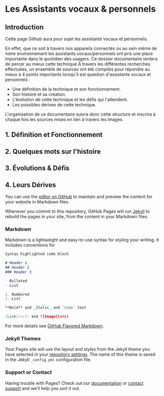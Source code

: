# Les Assistants vocaux & personnels 
## Introduction
Cette page Github aura pour sujet les assistants vocaux et personnels.

En effet, que ce soit à travers nos appareils connectés ou au sein même de notre environnement les assistants vocaux/personnels ont pris une place importante dans le quotidien des usagers.
Ce dossier documentaire tentera de percer au mieux cette technique.À travers les différentes recherches effectuées, un ensemble de sources ont été compilés pour répondre au mieux à 4 points importants lorsqu'il est question d'assistants vocaux et personnels : 
- Une définition de la technique et son fonctionnement.
- Son histoire et sa création.
- L'évolution de cette technique et les défis qui l'attendent.
- Les possibles dérives de cette technique.

L'organisation de ce documentaire suivra donc cette structure et inscrira à chaque fois les sources mises en lien à travers les images.

## 1. Définition et Fonctionnement 
## 2. Quelques mots sur l'histoire 
## 3. Évolutions & Défis 
## 4. Leurs Dérives


You can use the [editor on GitHub](https://github.com/FarahMrbt/assperso/edit/master/index.md) to maintain and preview the content for your website in Markdown files.

Whenever you commit to this repository, GitHub Pages will run [Jekyll](https://jekyllrb.com/) to rebuild the pages in your site, from the content in your Markdown files.

### Markdown

Markdown is a lightweight and easy-to-use syntax for styling your writing. It includes conventions for

```markdown
Syntax highlighted code block

# Header 1
## Header 2
### Header 3

- Bulleted
- List

1. Numbered
2. List

**Bold** and _Italic_ and `Code` text

[Link](url) and ![Image](src)
```

For more details see [GitHub Flavored Markdown](https://guides.github.com/features/mastering-markdown/).

### Jekyll Themes

Your Pages site will use the layout and styles from the Jekyll theme you have selected in your [repository settings](https://github.com/FarahMrbt/assperso/settings). The name of this theme is saved in the Jekyll `_config.yml` configuration file.

### Support or Contact

Having trouble with Pages? Check out our [documentation](https://help.github.com/categories/github-pages-basics/) or [contact support](https://github.com/contact) and we’ll help you sort it out.
